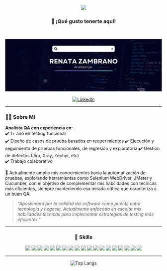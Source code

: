 <p align="center">
  <img src="https://media.giphy.com/media/RkX2zcpO79EAf82ESl/giphy.gif" width="100"/>
</p>

<h3 align="center">👋 ¡Qué gusto tenerte aquí!</h3>

<br>

<p align="center">
  <img src="Banner1.1.png" alt="Banner de Renatazam" />
</p>

<p align="center">
  <a href="https://www.linkedin.com/in/renatazambrano">
    <img src="https://img.shields.io/badge/linkedin-%230077B5.svg?style=for-the-badge&logo=linkedin&logoColor=white" alt="LinkedIn">
  </a>
</p>

---

### 👩‍💻 Sobre Mí  

**Analista QA con experiencia en:**  
✔️ 1+ año en testing funcional  
✔️ Diseño de casos de prueba basados en requerimientos 
✔️ Ejecución y seguimiento de pruebas funcionales, de regresión y exploratoria
✔️ Gestión de defectos (Jira, Xray, Zephyr, etc)  
✔️ Trabajo colaborativo


🚀 Actualmente amplío mis conocimientos hacia la automatización de pruebas, explorando herramientas como Selenium WebDriver, JMeter y Cucumber, con el objetivo de complementar mis habilidades con técnicas más eficientes, siempre manteniendo esa mirada crítica que caracteriza a un buen QA.


> *"Apasionada por la calidad del software como puente entre tecnología y negocio. Actualmente enfocada en escalar mis habilidades técnicas para implementar estrategias de testing más eficientes."*  

---

<h3 align="center">🧰 Skills</h3>

<p align="center">

  <!-- Lenguajes y Frontend -->
  <img src="https://img.shields.io/badge/java-%23ED8B00.svg?style=for-the-badge&logo=openjdk&logoColor=white"/>
  <img src="https://img.shields.io/badge/javascript-%23323330.svg?style=for-the-badge&logo=javascript&logoColor=%23F7DF1E"/>
  <img src="https://img.shields.io/badge/html5-%23E34F26.svg?style=for-the-badge&logo=html5&logoColor=white"/>
  <img src="https://img.shields.io/badge/css3-%231572B6.svg?style=for-the-badge&logo=css3&logoColor=white"/>

  <!-- Bases de datos y control de versiones -->
  <img src="https://img.shields.io/badge/mysql-4479A1.svg?style=for-the-badge&logo=mysql&logoColor=white"/>
  <img src="https://img.shields.io/badge/git-%23F05033.svg?style=for-the-badge&logo=git&logoColor=white"/>

  <!-- Herramientas QA -->
  <img src="https://img.shields.io/badge/Postman-FF6C37?style=for-the-badge&logo=postman&logoColor=white"/>
  <img src="https://img.shields.io/badge/jira-%230A0FFF.svg?style=for-the-badge&logo=jira&logoColor=white"/>
  <img src="https://img.shields.io/badge/xray-0052CC?style=for-the-badge&logoColor=white&label=Xray"/>
  <img src="https://img.shields.io/badge/zephyr-0052CC?style=for-the-badge&logoColor=white&label=Zephyr"/>
  <img src="https://img.shields.io/badge/selenium-43B02A?style=for-the-badge&logo=selenium&logoColor=white"/>
  <img src="https://img.shields.io/badge/jmeter-D22128?style=for-the-badge&logo=apachejmeter&logoColor=white"/>
  <img src="https://img.shields.io/badge/cucumber-23D96C?style=for-the-badge&logo=cucumber&logoColor=white"/>

  <!-- Gestión y productividad -->
  <img src="https://img.shields.io/badge/ClickUp-7B68EE?style=for-the-badge&logo=clickup&logoColor=white"/>
  <img src="https://img.shields.io/badge/Notion-000000?style=for-the-badge&logo=notion&logoColor=white"/>
  <img src="https://img.shields.io/badge/Excel-217346?style=for-the-badge&logo=microsoft-excel&logoColor=white"/>
  <img src="https://img.shields.io/badge/vscode-007ACC?style=for-the-badge&logo=visual-studio-code&logoColor=white"/>
  <img src="https://img.shields.io/badge/bash-4EAA25?style=for-the-badge&logo=gnubash&logoColor=white"/>

  <!-- Metodologías -->
  <img src="https://img.shields.io/badge/BDD-%232C3E50.svg?style=for-the-badge&logoColor=white&label=BDD"/>

</p>

---

<p align="center">
  <img src="https://github-readme-stats.vercel.app/api/top-langs/?username=Renatamzp&layout=compact&theme=tokyonight" alt="Top Langs">
</p>

